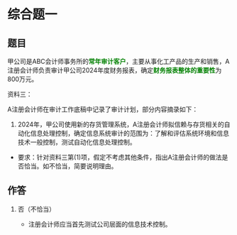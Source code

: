 # 综合题一

## 题目

甲公司是ABC会计师事务所的<strong style="color: green">常年审计客户</strong>，主要从事化工产品的生产和销售，A注册会计师负责审计甲公司2024年度财务报表，确定<strong style="color: green">财务报表整体的重要性</strong>为800万元。

资料三：

A注册会计师在审计工作底稿中记录了审计计划，部分内容摘录如下：

1. 2024年，甲公司使用新的存货管理系统，A注册会计师拟信赖与存货相关的自动化信息处理控制，确定信息系统审计的范围为：了解和评估系统环境和信息技术一般控制，测试自动化信息处理控制。

- 要求：针对资料三第(1)项，假定不考虑其他条件，指出A注册会计师的做法是否恰当。如不恰当，简要说明理由。

## 作答

1. 否（不恰当）

    - 注册会计师应当首先测试公司层面的信息技术控制。